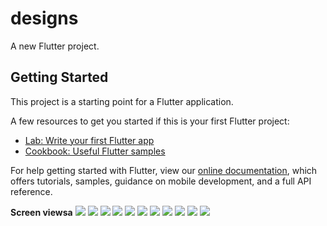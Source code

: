 # designs

A new Flutter project.

## Getting Started

This project is a starting point for a Flutter application.

A few resources to get you started if this is your first Flutter project:

- [Lab: Write your first Flutter app](https://flutter.dev/docs/get-started/codelab)
- [Cookbook: Useful Flutter samples](https://flutter.dev/docs/cookbook)

For help getting started with Flutter, view our
[online documentation](https://flutter.dev/docs), which offers tutorials,
samples, guidance on mobile development, and a full API reference.

**Screen viewsa**
![](assets/glance/pantalla.1.png)
![](assets/glance/pantalla.2.png)
![](assets/glance/pantalla.3.png)
![](assets/glance/pantalla.4.png)
![](assets/glance/pantalla.5.png)
![](assets/glance/pantalla.6.png)
![](assets/glance/pantalla.7.png)
![](assets/glance/pantalla.8.png)
![](assets/glance/pantalla.9.png)
![](assets/glance/pantalla.10.png)
![](assets/glance/pantalla.11.png)